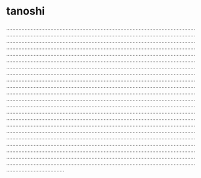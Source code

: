 # tanoshi
..............................................................................................................................................................................................................................................................................................................................................................................................................................................................................................................................................................................................................................................................................................................................................................................................................................................................................................................................................................................................................................................................................................................................................................................................................................................................................................................................................................................................................................................................................................................................................................................................................................................................................................................................................................................................................................................................................................................................................................................................................................................................................................................................................................................................................................................................................................................................................................................................................................................................................................................................................................................................................................................................................................................................................................................................................................................................................